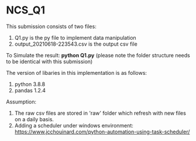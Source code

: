 # NCS_Q1

This submission consists of two files: <br/>
1. Q1.py is the py file to implement data manipulation<br/>
2. output_20210618-223543.csv is the output csv file<br/>

To Simulate the result: **python Q1.py**
(please note the folder structure needs to be identical with this submission)<br/>

The version of libaries in this implementation is as follows:<br/>
1. python 3.8.8<br/>
2. pandas 1.2.4<br/>

Assumption: <br/>
1. The raw csv files are stored in 'raw' folder which refresh with new files on a daily basis. <br/>
2. Adding a scheduler under windows environment: https://www.jcchouinard.com/python-automation-using-task-scheduler/<br/>
